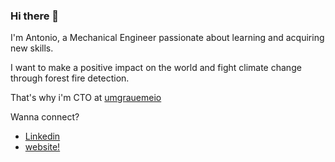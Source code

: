 ### Hi there 👋

I'm Antonio, a Mechanical Engineer passionate about learning and acquiring new skills. 

I want to make a positive impact on the world and fight climate change through forest fire detection.

That's why i'm CTO at [umgrauemeio](https://umgrauemeio.com/)

Wanna connect?
- [Linkedin](https://www.linkedin.com/in/antonio-leblanc/)
- [website!](https://antonio-leblanc.github.io/website/)

 <!--- [![Antonio GitHub stats](https://github-readme-stats.vercel.app/api?username=antonio-leblanc)](https://github.com/anuraghazra/github-readme-stats)

![Ashutosh's github activity graph](https://github-readme-activity-graph.vercel.app/graph?username=antonio-leblanc)
-->

